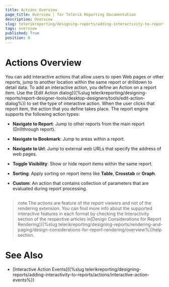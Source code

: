 ```yaml
---
title: Actions Overview
page_title: Overview | for Telerik Reporting Documentation
description: Overview
slug: telerikreporting/designing-reports/adding-interactivity-to-reports/actions/overview
tags: overview
published: True
position: 0
---
```


# Actions Overview



You can add interactive actions that allow users to open Web pages or other reports, jump to another location
        within the same report or drilldown to detail data. To add an interactive action, you define an Action on a report item. Use the [Edit Action dialog]({%slug telerikreporting/designing-reports/report-designer-tools/desktop-designers/tools/edit-action-dialog%})
        to set the type of interactive action. When the user clicks that report item, the action that you define takes place. The report engine
        supports the following action types:
      

* __Navigate to Report__: Jump to other reports from the main report (Drillthrough report).
          

* __Navigate to Bookmark__: Jump to areas within a report.
          

* __Navigate to Url__: Jump to external web URLs that specify the address of web pages.
          

* __Toggle Visibility__: Show or hide report items within the same report.
          

* __Sorting__: Apply sorting on report items like __Table__, __Crosstab__ or __Graph__.
          

* __Custom__: An action that contains collection of parameters that are evaluated during report processing.
          

## 

>note The actions are feature of the report viewers and not of the rendering extension. You can find more info about the
            supported interactive features in each format by checking the Interactivity section of the respective articles in[Design Considerations for Report Rendering]({%slug telerikreporting/designing-reports/rendering-and-paging/design-considerations-for-report-rendering/overview%})help section.
>


# See Also

 * [Interactive Action Events]({%slug telerikreporting/designing-reports/adding-interactivity-to-reports/actions/interactive-action-events%})

